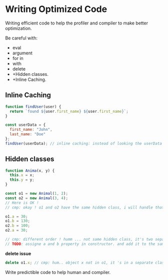 # Writing Optimized Code

Writing efficient code to help the profiler and compiler to make better optimization.

Be careful with:

- eval
- argument
- for in
- with
- delete
- +Hidden classes.
- +Inline Caching.

## Inline Caching

```js
function findUser(user) {
  return `found ${user.first_name} ${user.first_name}`;
}

const userData = {
  first_name: "John",
  last_name: "Doe"
};
findUser(userData); // inline caching: instead of looking the userData var all the time, it will cache the resuklt and save "John Doe"
```

## Hidden classes

```js
function Anima(x, y) {
  this.x = x;
  this.y = y;
}

const o1 = new Animal(1, 2);
const o2 = new Animal(3, 4);
// Here is OK !
// cmp: okay ! o1 and o2 have the same hidden class, i will handle that ! // => FAST

o1.a = 30;
o1.b = 130;
o2.b = 100;
o2.a = 30;

// cmp: different order ! humm ... not same hidden class, it's two separate things. // => SLOW
// TODO: assigne a and b property in constructor. and add it to the same order.
```

**delete issue**

```js
delete o1.x; // cmp: hum.. object x not in o1, it 's in a separate class. => SLOW
```

Write predictible code to help human and compiler.
